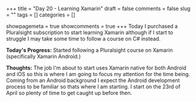 +++ 
title = "Day 20 - Learning Xamarin"
draft = false 
comments = false 
slug = "" 
tags = []
categories = []

showpagemeta = true
showcomments = true
+++
Today I purchased a Pluralsight subscription to start learning Xamarin although if I start to struggle I may take some time to follow a course on C# instead.

<b>Today's Progress:</b> Started following a Pluralsight course on Xamarin (specifically Xamarin Android.)

<b>Thoughts:</b> The job I'm about to start uses Xamarin native for both Android and iOS so this is where I am going to focus my attention for the time being. Coming from an Android background I expect the Android development process to be familiar so thats where I am starting. I start on the 23rd of April so plenty of time to get caught up before then.